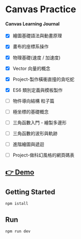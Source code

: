 # Canvas Practice

#### Canvas Learning Journal

- [x] 繪圖基礎語法與動畫原理
- [x] 畫布的座標系操作
- [x] 物理基礎(速度 / 加速度)
- [x] Vector 向量的概念
- [x] Project-製作橫衝直撞的貪吃蛇

- [x] ES6 類別定義與模板製作
- [ ] 物件導向結構 粒子篇
- [ ] 極坐標的基礎概念
- [ ] 三角函數入門 - 繪製多邊形
- [ ] 三角函數的波形與軌跡
- [ ] 進階繪圖與遞迴
- [ ] Project-做科幻風格的網頁碼表

## [👉 Demo](https://canvas-learn-ad6f0.web.app/)

## Getting Started

```bash
npm istall
```

## Run

```bash
npm run dev
```
